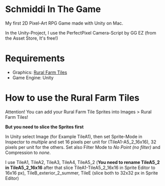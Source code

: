 # Schmiddi In The Game

My first 2D Pixel-Art RPG Game made with Unity on Mac.

In the Unity-Project, I use the PerfectPixel Camera-Script by GG EZ (from the Asset Store, It's free!)

# Requirements
* Graphics: [Rural Farm Tiles](https://pixanna.nl/products/rural-farm-tiles/)
* Game Engine: Unity

# How to use the Rural Farm Tiles

Attention! You can add your Rural Farm Tile Sprites into Images > Rural Farm Tiles!

**But you need to slice the Sprites first**

In Unity select Image (for Example TileA1), then set Sprite-Mode in Inspector to *multiple* and set 16 pixels per unit for (TileA1-A5_2_16x16), 32 pixels per unit for the others. Set also Filter Mode to *No Point (no filter)* and Compression to *none*.

I use TileA1, TileA2, TileA3, TileA4, TileA5_2 (**You need to rename TileA5_2 in TileA5_2_16x16** after that slice TileA1-TileA5_2_16x16 in Sprite Editor to 16x16 px), TileB_exterior_2_summer, TileE (slice both to 32x32 px in Sprite Editor)
